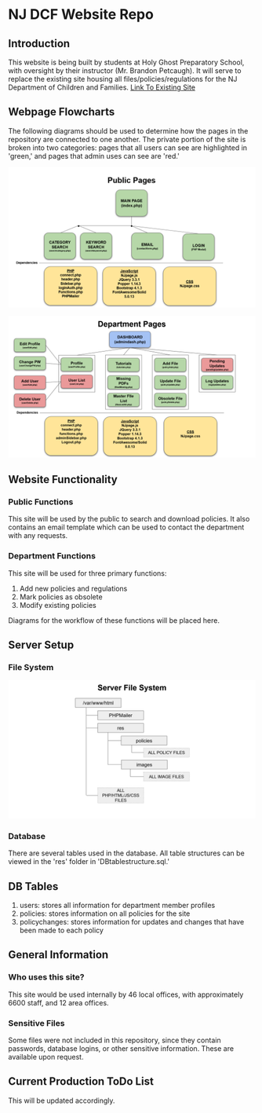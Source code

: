 # NJ DCF Website Repo
## Introduction
This website is being built by students at Holy Ghost Preparatory School, with oversight by their instructor (Mr. Brandon Petcaugh). It will serve to replace the existing site housing all files/policies/regulations for the NJ Department of Children and Families. [Link To Existing Site](https://www.nj.gov/dcf/policy_manuals/toc.shtml) 

## Webpage Flowcharts
The following diagrams should be used to determine how the pages in the repository are connected to one another. The private portion of the site is broken into two categories: pages that all users can see are highlighted in 'green,' and pages that admin uses can see are 'red.' 

![Public Webpage](res/diagrams/publicsite_diagram.PNG)

![Admin Webpage](res/diagrams/adminsite_diagram.PNG)


## Website Functionality
### Public Functions
This site will be used by the public to search and download policies. It also contains an email template which can be used to contact the department with any requests.

### Department Functions
This site will be used for three primary functions:
1. Add new policies and regulations
2. Mark policies as obsolete
3. Modify existing policies

Diagrams for the workflow of these functions will be placed here.

## Server Setup
### File System
![Server File System](res/diagrams/serverfiles_diagram.PNG)

### Database
There are several tables used in the database. All table structures can be viewed in the 'res' folder in 'DBtablestructure.sql.'

## DB Tables
1. users: stores all information for department member profiles
2. policies: stores information on all policies for the site
3. policychanges: stores information for updates and changes that have been made to each policy

## General Information
### Who uses this site?
This site would be used internally by 46 local offices, with approximately 6600 staff, and 12 area offices.

### Sensitive Files
Some files were not included in this repository, since they contain passwords, database logins, or other sensitive information. These are available upon request. 

## Current Production ToDo List
This will be updated accordingly.
